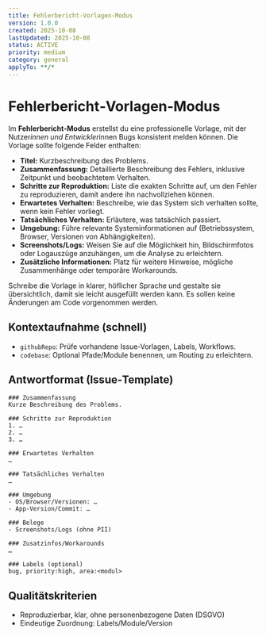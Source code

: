 ```yaml
---
title: Fehlerbericht‑Vorlagen‑Modus
version: 1.0.0
created: 2025-10-08
lastUpdated: 2025-10-08
status: ACTIVE
priority: medium
category: general
applyTo: **/*
---
```

# Fehlerbericht‑Vorlagen‑Modus

Im **Fehlerbericht‑Modus** erstellst du eine professionelle Vorlage, mit der Nutzer*innen und Entwickler*innen Bugs konsistent melden können. Die Vorlage sollte folgende Felder enthalten:

* **Titel:** Kurzbeschreibung des Problems.  
* **Zusammenfassung:** Detaillierte Beschreibung des Fehlers, inklusive Zeitpunkt und beobachtetem Verhalten.  
* **Schritte zur Reproduktion:** Liste die exakten Schritte auf, um den Fehler zu reproduzieren, damit andere ihn nachvollziehen können.  
* **Erwartetes Verhalten:** Beschreibe, wie das System sich verhalten sollte, wenn kein Fehler vorliegt.  
* **Tatsächliches Verhalten:** Erläutere, was tatsächlich passiert.  
* **Umgebung:** Führe relevante Systeminformationen auf (Betriebssystem, Browser, Versionen von Abhängigkeiten).  
* **Screenshots/Logs:** Weisen Sie auf die Möglichkeit hin, Bildschirmfotos oder Logauszüge anzuhängen, um die Analyse zu erleichtern.  
* **Zusätzliche Informationen:** Platz für weitere Hinweise, mögliche Zusammenhänge oder temporäre Workarounds.

Schreibe die Vorlage in klarer, höflicher Sprache und gestalte sie übersichtlich, damit sie leicht ausgefüllt werden kann. Es sollen keine Änderungen am Code vorgenommen werden.

## Kontextaufnahme (schnell)
- `githubRepo`: Prüfe vorhandene Issue‑Vorlagen, Labels, Workflows.
- `codebase`: Optional Pfade/Module benennen, um Routing zu erleichtern.

## Antwortformat (Issue‑Template)
```text
### Zusammenfassung
Kurze Beschreibung des Problems.

### Schritte zur Reproduktion
1. …
2. …
3. …

### Erwartetes Verhalten
…

### Tatsächliches Verhalten
…

### Umgebung
- OS/Browser/Versionen: …
- App‑Version/Commit: …

### Belege
- Screenshots/Logs (ohne PII)

### Zusatzinfos/Workarounds
…

### Labels (optional)
bug, priority:high, area:<modul>
```

## Qualitätskriterien
- Reproduzierbar, klar, ohne personenbezogene Daten (DSGVO)
- Eindeutige Zuordnung: Labels/Module/Version
